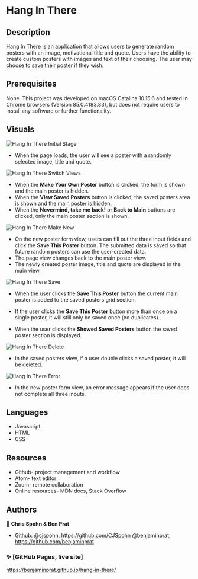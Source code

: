 # Hang In There


## Description
 Hang In There is an application that allows users to generate random  posters with an image, motivational title and quote. Users have the ability to create custom posters with images and text of their choosing. The user may choose to save their poster if they wish.


## Prerequisites
None. This project was developed on macOS Catalina 10.15.6 and tested in Chrome browsers (Version 85.0.4183.83), but does not require users to install any software or further functionality.


## Visuals

![Hang In There Initial Stage](https://media.giphy.com/media/rX1BYlYzUf7LqAkAtP/giphy.gif "Hang In There Initial Stage")



- When the page loads, the user will see a poster with a randomly selected image, title and quote.

![Hang In There Switch Views](https://media.giphy.com/media/YC7iPyAN1AV1iJrE8e/giphy.gif "Hang In There Switch Views")

-   When the  **Make Your Own Poster**  button is clicked, the form is shown and the main poster is hidden.
-   When the  **View Saved Posters**  button is clicked, the saved posters area is shown and the main poster is hidden.
-   When the  **Nevermind, take me back!** or  **Back to Main** buttons are clicked, only the main poster section is shown.


![Hang In There Make New](https://media.giphy.com/media/ApgZ6noR4d41jovcMR/giphy.gif "Make new Poster")

-   On the new poster form view, users can fill out the three input fields and  click the  **Save This Poster** button. The submitted data is saved so that future random posters can use the user-created data.
-   The page view changes back to the main poster view.
-   The newly created poster image, title and quote are displayed in the main view.

![Hang In There Save](https://media.giphy.com/media/rGBolJI5RB3uKGZkmT/giphy.gif "Save Poster")

-   When the user clicks the   **Save This Poster**  button the current main poster is added to the saved posters grid section.

-   If the user  clicks the   **Save This Poster**  button more than once on a single poster, it will still only be saved once (no duplicates).

-   When the user clicks the   **Showed Saved Posters** button the saved poster section is displayed.


![Hang In There Delete](https://media.giphy.com/media/yltCf0iqgGNfaxadvw/giphy.gif "Delete Poster")

- In the saved posters view, if a user double clicks a saved poster, it will be deleted.

![Hang In There Error](https://media.giphy.com/media/iBaAcaI5Wuu9R434LN/giphy.gif "Error Message")

- In the new poster form view, an error message appears if the user does not complete all three inputs.

## Languages

* Javascript
* HTML
* CSS

## Resources
* Github- project management and workflow
* Atom- text editor
* Zoom- remote collaboration
* Online resources- MDN docs, Stack Overflow





## Authors


👤 **Chris Spohn & Ben Prat**

* Github:
 @cjspohn, https://github.com/CJSpohn
 @benjaminprat, https://github.com/benjaminprat


### ✨ [GitHub Pages, live site]
https://benjaminprat.github.io/hang-in-there/

